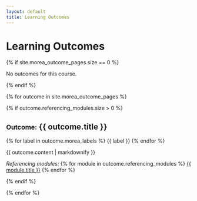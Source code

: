 ```yaml
---
layout: default
title: Learning Outcomes
---
```


<div class="container">
  <h1>Learning Outcomes</h1>
</div>

{% if site.morea_outcome_pages.size == 0 %}
<p>No outcomes for this course.</p>
{% endif %}


{% for outcome in site.morea_outcome_pages %}

{% if outcome.referencing_modules.size > 0 %}

<div class="{% cycle 'section-background-1', 'section-background-2' %}">
  <div class="container">
    <h2><small>Outcome:</small> {{ outcome.title }}</h2>
    <p>
      {% for label in outcome.morea_labels %}
         <span class="badge">{{ label }}</span>
      {% endfor %}
    </p>
    {{ outcome.content | markdownify }}
    <p>
    <em>Referencing modules:</em>
    {% for module in outcome.referencing_modules %}
      <a href="../modules/{{ module.morea_id }}">{{ module.title }}</a>
    {% endfor %}
    </p>
  </div>
</div>

{% endif %}

{% endfor %}


